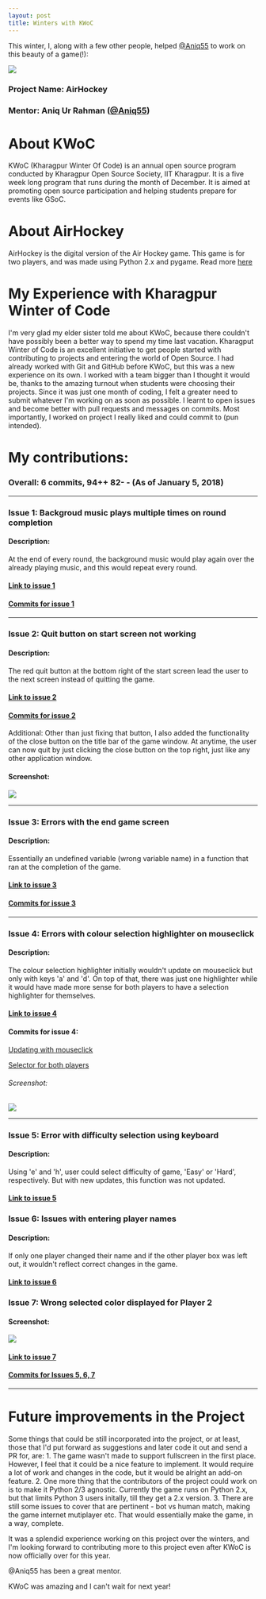 ```yaml
---
layout: post
title: Winters with KWoC
---
```


This winter, I, along with a few other people, helped [@Aniq55] to work on this beauty of a game(!):


![](https://raw.githubusercontent.com/vineetjc/vineetjc.github.io/master/images/playscreen.png)

### Project Name: AirHockey
### Mentor: Aniq Ur Rahman ([@Aniq55])
[@Aniq55]: https://github.com/Aniq55

# About KWoC
KWoC (Kharagpur Winter Of Code) is an annual open source program conducted by Kharagpur Open Source Society, IIT Kharagpur. It is a five week long program that runs during the month of December. It is aimed at promoting open source participation and helping students prepare for events like GSoC.

# About AirHockey
AirHockey is the digital version of the Air Hockey game. This game is for two players, and was made using Python 2.x and pygame. Read more [here]

[here]: https://github.com/NITDgpOS/AirHockey#about-air-hockey

# My Experience with Kharagpur Winter of Code

I'm very glad my elder sister told me about KWoC, because there couldn't have possibly been a better way to spend my time last vacation. Kharagput Winter of Code is an excellent initiative to get people started with contributing to projects and entering the world of Open Source. I had already worked with Git and GitHub before KWoC, but this was a new experience on its own. I worked with a team bigger than I thought it would be, thanks to the amazing turnout when students were choosing their projects. Since it was just one month of coding, I felt a greater need to submit whatever I'm working on as soon as possible. I learnt to open issues and become better with pull requests and messages on commits. Most importantly, I worked on project I really liked and could commit to (pun intended). 

# My contributions:
### Overall: 6 commits, 94++ 82- - (As of January 5, 2018)
---
### Issue 1: Backgroud music plays multiple times on round completion

#### Description: 
At the end of every round, the background music would play again over the already playing music, and this would repeat every round.
#### [Link to issue 1]
[Link to issue 1]: https://github.com/NITDgpOS/AirHockey/issues/97
#### [Commits for issue 1]
[Commits for issue 1]: https://github.com/NITDgpOS/AirHockey/pull/106

---

### Issue 2: Quit button on start screen not working 

#### Description: 
The red quit button at the bottom right of the start screen lead the user to the next screen instead of quitting the game.
#### [Link to issue 2] 
[Link to issue 2]: https://github.com/NITDgpOS/AirHockey/issues/145
#### [Commits for issue 2] 
[Commits for issue 2]: https://github.com/NITDgpOS/AirHockey/pull/148
Additional: Other than just fixing that button, I also added the functionality of the close button on the title bar of the game window. At anytime, the user can now quit by just clicking the close button on the top right, just like any other application window.
#### Screenshot: 

![](https://raw.githubusercontent.com/vineetjc/vineetjc.github.io/master/images/quit.png)

---

### Issue 3: Errors with the end game screen

#### Description: 
Essentially an undefined variable (wrong variable name) in a function that ran at the completion of the game.
#### [Link to issue 3] 
[Link to issue 3]: https://github.com/NITDgpOS/AirHockey/issues/147
    
#### [Commits for issue 3] 
[Commits for issue 3]: https://github.com/NITDgpOS/AirHockey/pull/149

---

### Issue 4: Errors with colour selection highlighter on mouseclick

#### Description:
The colour selection highlighter initially wouldn't update on mouseclick but only with keys 'a' and 'd'.  On top of that, there was just one highlighter while it would have made more sense for both players to have a selection highlighter for themselves.
#### [Link to issue 4]
[Link to issue 4]:https://github.com/NITDgpOS/AirHockey/issues/162

#### Commits for issue 4:
[Updating with mouseclick]

[Updating with mouseclick]: https://github.com/NITDgpOS/AirHockey/pull/156

[Selector for both players]

[Selector for both players]: https://github.com/NITDgpOS/AirHockey/pull/167

###### Screenshot:

![](https://raw.githubusercontent.com/vineetjc/vineetjc.github.io/master/images/startscreen.png)

---

### Issue 5: Error with difficulty selection using keyboard 

#### Description:
Using 'e' and 'h', user could select difficulty of game, 'Easy' or 'Hard', respectively. But with new updates, this function was not updated.
#### [Link to issue 5]
[Link to issue 5]: https://github.com/NITDgpOS/AirHockey/issues/187

### Issue 6: Issues with entering player names

#### Description: 
If only one player changed their name and if the other player box was left out, it wouldn't reflect correct changes in the game.
#### [Link to issue 6]
[Link to issue 6]: https://github.com/NITDgpOS/AirHockey/issues/186

### Issue 7: Wrong selected color displayed for Player 2

#### Screenshot:
![](https://raw.githubusercontent.com/vineetjc/vineetjc.github.io/master/images/error.png)

#### [Link to issue 7]
[Link to issue 7]: https://github.com/NITDgpOS/AirHockey/issues/188

#### [Commits for Issues 5, 6, 7] 
[Commits for Issues 5, 6, 7]: https://github.com/NITDgpOS/AirHockey/pull/189

---

# Future improvements in the Project

Some things that could be still incorporated into the project, or at least, those that I'd put forward as suggestions and later code it out and send a PR for, are:
    1. The game wasn't made to support fullscreen in the first place. However, I feel that it could be a nice feature to implement. It would require a lot of work and changes in the code, but it would be alright an add-on feature. 
    2. One more thing that the contributors of the project could work on is to make it Python 2/3 agnostic. Currently the game runs on Python 2.x, but that limits Python 3 users initally, till they get a 2.x version.
    3. There are still some issues to cover that are pertinent - bot vs human match, making the game internet mutiplayer etc. That would essentially make the game, in a way, complete.
    
It was a splendid experience working on this project over the winters, and I'm looking forward to contributing more to this project even after KWoC is now officially over for this year.

@Aniq55 has been a great mentor. 

KWoC was amazing and I can't wait for next year!
